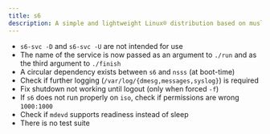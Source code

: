 ```yaml
---
title: s6
description: A simple and lightweight Linux® distribution based on musl libc and toybox
---
```


- `s6-svc -D` and `s6-svc -U` are not intended for use
- The name of the service is now passed as an argument to `./run` and as the third argument to `./finish`
- A circular dependency exists between `s6` and `nsss` (at boot-time)
- Check if further logging (`/var/log/{dmesg,messages,syslog}`) is required
- Fix shutdown not working until logout (only when forced `-f`)
- If `s6` does not run properly on `iso`, check if permissions are wrong `1000:1000`
- Check if `mdevd` supports readiness instead of sleep
- There is no test suite
